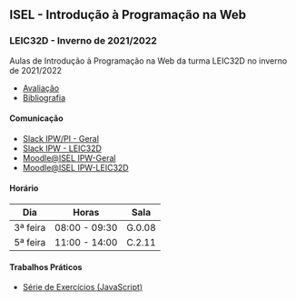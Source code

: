 ## ISEL - Introdução à Programação na Web
### LEIC32D - Inverno de 2021/2022
Aulas de Introdução à Programação na Web da turma LEIC32D no inverno de 2021/2022

* [Avaliação](https://github.com/isel-leic-ipw/IPW-2022i-LEIC31N/wiki/Avalia%C3%A7%C3%A3o)
* [Bibliografia](https://github.com/isel-leic-ipw/IPW-2022i-LEIC31N/wiki/Bibliografia)

#### Comunicação
* [Slack IPW/PI - Geral](https://iselleicipwpi-2122-1.slack.com/)
* [Slack IPW - LEIC32D](https://iselleicipwpi-2122-1.slack.com/archives/C02GD48TWNP)
* [Moodle@ISEL IPW-Geral](https://2122moodle.isel.pt/course/view.php?id=5000)
* [Moodle@ISEL IPW-LEIC32D](https://2122moodle.isel.pt/course/view.php?id=5011)

#### Horário
Dia      | Horas         | Sala
-------- | --------------| ------
3ª feira | 08:00 - 09:30 | G.0.08
5ª feira | 11:00 - 14:00 | C.2.11

#### Trabalhos Práticos

* [Série de Exercícios (JavaScript)](https://github.com/isel-leic-ipw/IPW-2022i-LEIC31N/wiki/PI-2122-2-A1)
